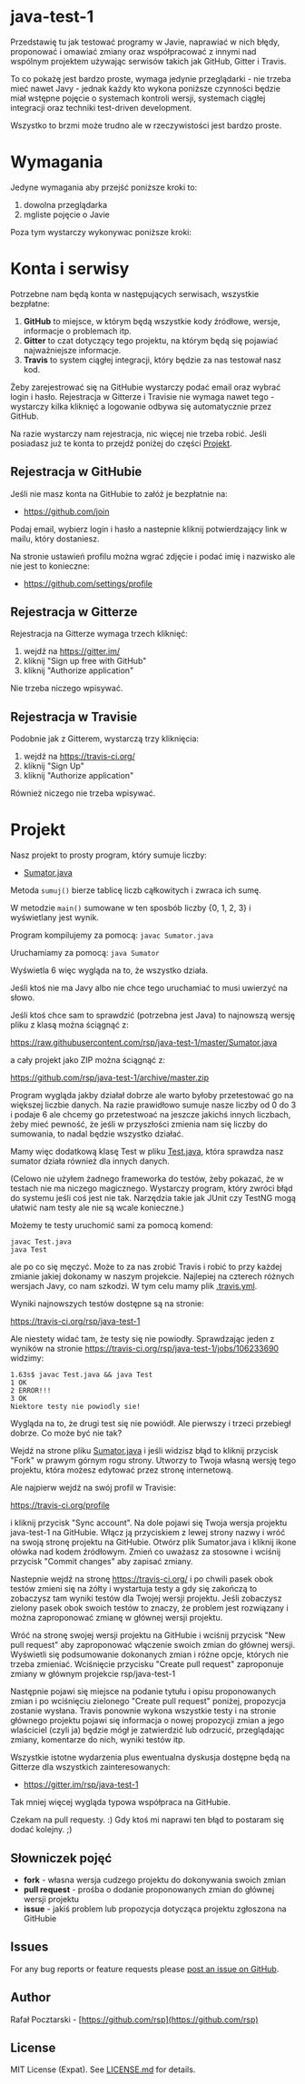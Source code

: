 java-test-1
===========

Przedstawię tu jak testować programy w Javie, naprawiać w nich błędy, proponować i omawiać zmiany oraz współpracować z innymi nad wspólnym projektem używając serwisów takich jak GitHub, Gitter i Travis.

To co pokażę jest bardzo proste, wymaga jedynie przeglądarki - nie trzeba mieć nawet Javy - jednak każdy kto wykona poniższe czynności będzie miał wstępne pojęcie o systemach kontroli wersji, systemach ciągłej integracji oraz techniki test-driven development.

Wszystko to brzmi może trudno ale w rzeczywistości jest bardzo proste.

Wymagania
=========
Jedyne wymagania aby przejść poniższe kroki to:

1. dowolna przeglądarka
2. mgliste pojęcie o Javie

Poza tym wystarczy wykonywac poniższe kroki:

Konta i serwisy
===============
Potrzebne nam będą konta w następujących serwisach, wszystkie bezpłatne:

1. **GitHub** to miejsce, w którym będą wszystkie kody źródłowe, wersje, informacje o problemach itp.
2. **Gitter** to czat dotyczący tego projektu, na którym będą się pojawiać najważniejsze informacje.
3. **Travis** to system ciągłej integracji, który będzie za nas testował nasz kod.

Żeby zarejestrować się na GitHubie wystarczy podać email oraz wybrać login i hasło. Rejestracja w Gitterze i Travisie nie wymaga nawet tego - wystarczy kilka kliknięć a logowanie odbywa się automatycznie przez GitHub.

Na razie wystarczy nam rejestracja, nic więcej nie trzeba robić. Jeśli posiadasz już te konta to przejdź poniżej do części [Projekt](#projekt).

Rejestracja w GitHubie
----------------------
Jeśli nie masz konta na GitHubie to załóż je bezpłatnie na:

* https://github.com/join

Podaj email, wybierz login i hasło a nastepnie kliknij potwierdzający link w mailu, który dostaniesz.

Na stronie ustawień profilu można wgrać zdjęcie i podać imię i nazwisko ale nie jest to konieczne:

* https://github.com/settings/profile

Rejestracja w Gitterze
----------------------
Rejestracja na Gitterze wymaga trzech kliknięć:

1. wejdź na https://gitter.im/
2. kliknij "Sign up free with GitHub"
3. kliknij "Authorize application"

Nie trzeba niczego wpisywać.

Rejestracja w Travisie
----------------------
Podobnie jak z Gitterem, wystarczą trzy kliknięcia:

1. wejdź na https://travis-ci.org/
2. kliknij "Sign Up"
3. kliknij "Authorize application"

Również niczego nie trzeba wpisywać.

Projekt
=======
Nasz projekt to prosty program, który sumuje liczby:

* [Sumator.java](Sumator.java)

Metoda `sumuj()` bierze tablicę liczb cąłkowitych i zwraca ich sumę.

W metodzie `main()` sumowane w ten sposbób liczby {0, 1, 2, 3} i wyświetlany jest wynik.

Program kompilujemy za pomocą: `javac Sumator.java`

Uruchamiamy za pomocą: `java Sumator`

Wyświetla 6 więc wygląda na to, że wszystko działa.

Jeśli ktoś nie ma Javy albo nie chce tego uruchamiać to musi uwierzyć na słowo.

Jeśli ktoś chce sam to sprawdzić (potrzebna jest Java) to najnowszą wersję pliku z klasą można ściągnąć z:

https://raw.githubusercontent.com/rsp/java-test-1/master/Sumator.java

a cały projekt jako ZIP można ściągnąć z:

https://github.com/rsp/java-test-1/archive/master.zip

Program wygląda jakby działał dobrze ale warto byłoby przetestować go na większej liczbie danych. Na razie prawidłowo sumuje nasze liczby od 0 do 3 i podaje 6 ale chcemy go przetestwoać na jeszcze jakichś innych liczbach, żeby mieć pewność, że jeśli w przyszłości zmienia nam się liczby do sumowania, to nadal będzie wszystko działać.

Mamy więc dodatkową klasę Test w pliku [Test.java](Test.java), która sprawdza nasz sumator działa również dla innych danych.

(Celowo nie użyłem żadnego frameworka do testów, żeby pokazać, że w testach nie ma niczego magicznego. Wystarczy program, który zwróci błąd do systemu jeśli coś jest nie tak. Narzędzia takie jak JUnit czy TestNG mogą ułatwić nam testy ale nie są wcale konieczne.)

Możemy te testy uruchomić sami za pomocą komend:
```
javac Test.java
java Test
```
ale po co się męczyć. Może to za nas zrobić Travis i robić to przy każdej zmianie jakiej dokonamy w naszym projekcie. Najlepiej na czterech różnych wersjach Javy, co nam szkodzi. W tym celu mamy plik [.travis.yml](.travis.yml).

Wyniki najnowszych testów dostępne są na stronie:

https://travis-ci.org/rsp/java-test-1

Ale niestety widać tam, że testy się nie powiodły. Sprawdzając jeden z wyników na stronie https://travis-ci.org/rsp/java-test-1/jobs/106233690 widzimy:

```
1.63s$ javac Test.java && java Test
1 OK
2 ERROR!!!
3 OK
Niektore testy nie powiodly sie!
```

Wygląda na to, że drugi test się nie powiódł. Ale pierwszy i trzeci przebiegł dobrze. Co może być nie tak?

Wejdź na strone pliku [Sumator.java](Sumator.java) i jeśli widzisz błąd to kliknij przycisk "Fork" w prawym górnym rogu strony. Utworzy to Twoja własną wersję tego projektu, która możesz edytować przez stronę internetową.

Ale najpierw wejdź na swój profil w Travisie:

https://travis-ci.org/profile

i kliknij przycisk "Sync account". Na dole pojawi się Twoja wersja projektu java-test-1 na GitHubie. Włącz ją przyciskiem z lewej strony nazwy i wróć na swoją stronę projektu na GitHubie. Otwórz plik Sumator.java i kliknij ikone ołówka nad kodem źródłowym. Zmień co uważasz za stosowne i wciśnij przycisk "Commit changes" aby zapisać zmiany.

Nastepnie wejdź na stronę https://travis-ci.org/ i po chwili pasek obok testów zmieni się na żółty i wystartuja testy a gdy się zakończą to zobaczysz tam wyniki testów dla Twojej wersji projektu. Jeśli zobaczysz zielony pasek obok swoich testów to znaczy, że problem jest rozwiązany i można zaproponować zmianę w głównej wersji projektu.

Wróć na stronę swojej wersji projektu na GitHubie i wciśnij przycisk "New pull request" aby zaproponować włączenie swoich zmian do głównej wersji. Wyświetli się podsumowanie dokonanych zmian i różne opcje, których nie trzeba zmieniać. Wciśnięcie przycisku "Create pull request" zaproponuje zmiany w głównym projekcie rsp/java-test-1

Następnie pojawi się miejsce na podanie tytułu i opisu proponowanych zmian i po wciśnięciu zielonego "Create pull request" poniżej, propozycja zostanie wysłana. Travis ponownie wykona wszystkie testy i na stronie głównego projektu pojawi się informacja o nowej propozycji zmian a jego wlaściciel (czyli ja) będzie mógł je zatwierdzić lub odrzucić, przeglądając zmiany, komentarze do nich, wyniki testów itp.

Wszystkie istotne wydarzenia plus ewentualna dyskusja dostępne będą na Gitterze dla wszystkich zainteresowanych:

* https://gitter.im/rsp/java-test-1

Tak mniej więcej wygląda typowa współpraca na GitHubie.

Czekam na pull requesty. :) Gdy ktoś mi naprawi ten błąd to postaram się dodać kolejny. ;)

Słowniczek pojęć
----------------
* **fork** - własna wersja cudzego projektu do dokonywania swoich zmian
* **pull request** - prośba o dodanie proponowanych zmian do głównej wersji projektu
* **issue** - jakiś problem lub propozycja dotycząca projektu zgłoszona na GitHubie

Issues
------
For any bug reports or feature requests please
[post an issue on GitHub](https://github.com/rsp/node-hapi-helpers/issues).

Author
------
Rafał Pocztarski - [https://github.com/rsp](https://github.com/rsp)

License
-------
MIT License (Expat). See [LICENSE.md](LICENSE.md) for details.
